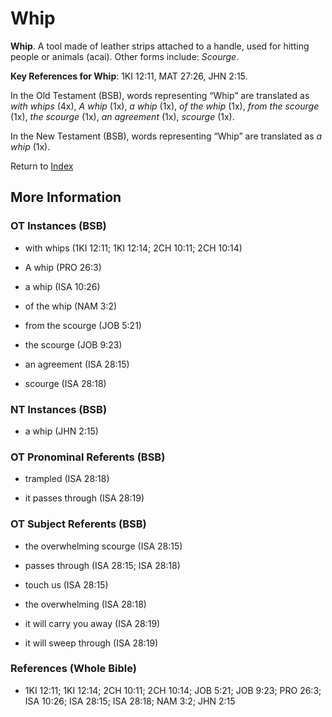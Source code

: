 # Whip
**Whip**. 
A tool made of leather strips attached to a handle, used for hitting people or animals (acai). 
Other forms include: 
*Scourge*. 


**Key References for Whip**: 
1KI 12:11, MAT 27:26, JHN 2:15. 


In the Old Testament (BSB), words representing “Whip” are translated as 
*with whips* (4x), *A whip* (1x), *a whip* (1x), *of the whip* (1x), *from the scourge* (1x), *the scourge* (1x), *an agreement* (1x), *scourge* (1x). 


In the New Testament (BSB), words representing “Whip” are translated as 
*a whip* (1x). 


Return to [Index](00-Index.md)

## More Information

### OT Instances (BSB)

* with whips (1KI 12:11; 1KI 12:14; 2CH 10:11; 2CH 10:14)

* A whip (PRO 26:3)

* a whip (ISA 10:26)

* of the whip (NAM 3:2)

* from the scourge (JOB 5:21)

* the scourge (JOB 9:23)

* an agreement (ISA 28:15)

* scourge (ISA 28:18)



### NT Instances (BSB)

* a whip (JHN 2:15)



### OT Pronominal Referents (BSB)

* trampled (ISA 28:18)

* it passes through (ISA 28:19)



### OT Subject Referents (BSB)

* the overwhelming scourge (ISA 28:15)

* passes through (ISA 28:15; ISA 28:18)

* touch us (ISA 28:15)

* the overwhelming (ISA 28:18)

* it will carry you away (ISA 28:19)

* it will sweep through (ISA 28:19)



### References (Whole Bible)

* 1KI 12:11; 1KI 12:14; 2CH 10:11; 2CH 10:14; JOB 5:21; JOB 9:23; PRO 26:3; ISA 10:26; ISA 28:15; ISA 28:18; NAM 3:2; JHN 2:15




